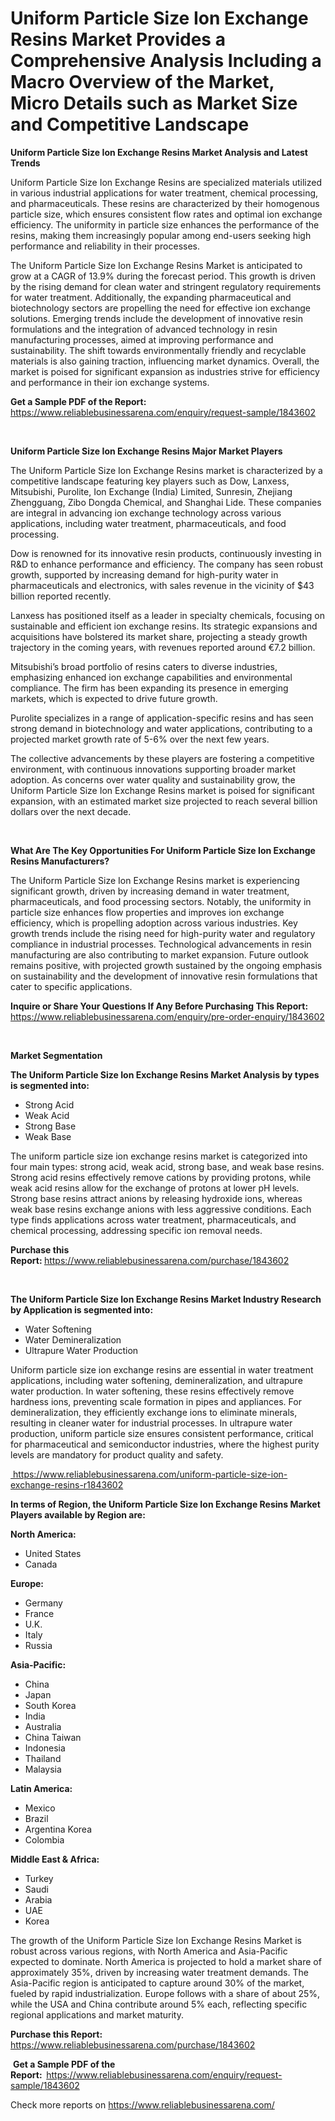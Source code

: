 <p><h1>Uniform Particle Size Ion Exchange Resins Market Provides a Comprehensive Analysis Including a Macro Overview of the Market, Micro Details such as Market Size and Competitive Landscape</h1></p><p><strong>Uniform Particle Size Ion Exchange Resins Market Analysis and Latest Trends</strong></p>
<p><p>Uniform Particle Size Ion Exchange Resins are specialized materials utilized in various industrial applications for water treatment, chemical processing, and pharmaceuticals. These resins are characterized by their homogenous particle size, which ensures consistent flow rates and optimal ion exchange efficiency. The uniformity in particle size enhances the performance of the resins, making them increasingly popular among end-users seeking high performance and reliability in their processes.</p><p>The Uniform Particle Size Ion Exchange Resins Market is anticipated to grow at a CAGR of 13.9% during the forecast period. This growth is driven by the rising demand for clean water and stringent regulatory requirements for water treatment. Additionally, the expanding pharmaceutical and biotechnology sectors are propelling the need for effective ion exchange solutions. Emerging trends include the development of innovative resin formulations and the integration of advanced technology in resin manufacturing processes, aimed at improving performance and sustainability. The shift towards environmentally friendly and recyclable materials is also gaining traction, influencing market dynamics. Overall, the market is poised for significant expansion as industries strive for efficiency and performance in their ion exchange systems.</p></p>
<p><strong>Get a Sample PDF of the Report:&nbsp;</strong> <a href="https://www.reliablebusinessarena.com/enquiry/request-sample/1843602?utm_campaign=3498&utm_medium=2&utm_source=Github&utm_content=ia&utm_term=03042025&utm_id=uniform-particle-size-ion-exchange-resins">https://www.reliablebusinessarena.com/enquiry/request-sample/1843602</a></p>
<p>&nbsp;</p>
<p><strong>Uniform Particle Size Ion Exchange Resins Major Market Players</strong></p>
<p><p>The Uniform Particle Size Ion Exchange Resins market is characterized by a competitive landscape featuring key players such as Dow, Lanxess, Mitsubishi, Purolite, Ion Exchange (India) Limited, Sunresin, Zhejiang Zhengguang, Zibo Dongda Chemical, and Shanghai Lide. These companies are integral in advancing ion exchange technology across various applications, including water treatment, pharmaceuticals, and food processing.</p><p>Dow is renowned for its innovative resin products, continuously investing in R&D to enhance performance and efficiency. The company has seen robust growth, supported by increasing demand for high-purity water in pharmaceuticals and electronics, with sales revenue in the vicinity of $43 billion reported recently.</p><p>Lanxess has positioned itself as a leader in specialty chemicals, focusing on sustainable and efficient ion exchange resins. Its strategic expansions and acquisitions have bolstered its market share, projecting a steady growth trajectory in the coming years, with revenues reported around €7.2 billion.</p><p>Mitsubishi’s broad portfolio of resins caters to diverse industries, emphasizing enhanced ion exchange capabilities and environmental compliance. The firm has been expanding its presence in emerging markets, which is expected to drive future growth.</p><p>Purolite specializes in a range of application-specific resins and has seen strong demand in biotechnology and water applications, contributing to a projected market growth rate of 5-6% over the next few years.</p><p>The collective advancements by these players are fostering a competitive environment, with continuous innovations supporting broader market adoption. As concerns over water quality and sustainability grow, the Uniform Particle Size Ion Exchange Resins market is poised for significant expansion, with an estimated market size projected to reach several billion dollars over the next decade.</p></p>
<p>&nbsp;</p>
<p><strong>What Are The Key Opportunities For Uniform Particle Size Ion Exchange Resins Manufacturers?</strong></p>
<p><p>The Uniform Particle Size Ion Exchange Resins market is experiencing significant growth, driven by increasing demand in water treatment, pharmaceuticals, and food processing sectors. Notably, the uniformity in particle size enhances flow properties and improves ion exchange efficiency, which is propelling adoption across various industries. Key growth trends include the rising need for high-purity water and regulatory compliance in industrial processes. Technological advancements in resin manufacturing are also contributing to market expansion. Future outlook remains positive, with projected growth sustained by the ongoing emphasis on sustainability and the development of innovative resin formulations that cater to specific applications.</p></p>
<p><strong>Inquire or Share Your Questions If Any Before Purchasing This Report:</strong> <a href="https://www.reliablebusinessarena.com/enquiry/pre-order-enquiry/1843602?utm_campaign=3498&utm_medium=2&utm_source=Github&utm_content=ia&utm_term=03042025&utm_id=uniform-particle-size-ion-exchange-resins">https://www.reliablebusinessarena.com/enquiry/pre-order-enquiry/1843602</a></p>
<p>&nbsp;</p>
<p><strong>Market Segmentation</strong></p>
<p><strong>The Uniform Particle Size Ion Exchange Resins Market Analysis by types is segmented into:</strong></p>
<p><ul><li>Strong Acid</li><li>Weak Acid</li><li>Strong Base</li><li>Weak Base</li></ul></p>
<p><p>The uniform particle size ion exchange resins market is categorized into four main types: strong acid, weak acid, strong base, and weak base resins. Strong acid resins effectively remove cations by providing protons, while weak acid resins allow for the exchange of protons at lower pH levels. Strong base resins attract anions by releasing hydroxide ions, whereas weak base resins exchange anions with less aggressive conditions. Each type finds applications across water treatment, pharmaceuticals, and chemical processing, addressing specific ion removal needs.</p></p>
<p><strong>Purchase this Report:&nbsp;</strong><a href="https://www.reliablebusinessarena.com/purchase/1843602?utm_campaign=3498&utm_medium=2&utm_source=Github&utm_content=ia&utm_term=03042025&utm_id=uniform-particle-size-ion-exchange-resins">https://www.reliablebusinessarena.com/purchase/1843602</a></p>
<p>&nbsp;</p>
<p><strong>The Uniform Particle Size Ion Exchange Resins Market Industry Research by Application is segmented into:</strong></p>
<p><ul><li>Water Softening</li><li>Water Demineralization</li><li>Ultrapure Water Production</li></ul></p>
<p><p>Uniform particle size ion exchange resins are essential in water treatment applications, including water softening, demineralization, and ultrapure water production. In water softening, these resins effectively remove hardness ions, preventing scale formation in pipes and appliances. For demineralization, they efficiently exchange ions to eliminate minerals, resulting in cleaner water for industrial processes. In ultrapure water production, uniform particle size ensures consistent performance, critical for pharmaceutical and semiconductor industries, where the highest purity levels are mandatory for product quality and safety.</p></p>
<p><a href="https://www.reliablebusinessarena.com/uniform-particle-size-ion-exchange-resins-r1843602?utm_campaign=3498&utm_medium=2&utm_source=Github&utm_content=ia&utm_term=03042025&utm_id=uniform-particle-size-ion-exchange-resins">&nbsp;https://www.reliablebusinessarena.com/uniform-particle-size-ion-exchange-resins-r1843602</a></p>
<p><strong>In terms of Region, the Uniform Particle Size Ion Exchange Resins Market Players available by Region are:</strong></p>
<p>
    <p> <strong> North America: </strong>
        <ul>
            <li>United States</li>
            <li>Canada</li>
        </ul>
        </p> 
    <p> <strong> Europe: </strong>
        <ul>
            <li>Germany</li>
            <li>France</li>
            <li>U.K.</li>
            <li>Italy</li>
            <li>Russia</li>
        </ul>
        </p> 
    <p> <strong> Asia-Pacific: </strong>
        <ul>
            <li>China</li>
            <li>Japan</li>
            <li>South Korea</li>
            <li>India</li>
            <li>Australia</li>
            <li>China Taiwan</li>
            <li>Indonesia</li>
            <li>Thailand</li>
            <li>Malaysia</li>
        </ul>
        </p> 
    <p> <strong> Latin America: </strong>
        <ul>
            <li>Mexico</li>
            <li>Brazil</li>
            <li>Argentina Korea</li>
            <li>Colombia</li>
        </ul>
        </p> 
    <p> <strong> Middle East & Africa: </strong>
        <ul>
            <li>Turkey</li>
            <li>Saudi</li>
            <li>Arabia</li>
            <li>UAE</li>
            <li>Korea</li>
        </ul>
    </p>
    </p>
<p><p>The growth of the Uniform Particle Size Ion Exchange Resins Market is robust across various regions, with North America and Asia-Pacific expected to dominate. North America is projected to hold a market share of approximately 35%, driven by increasing water treatment demands. The Asia-Pacific region is anticipated to capture around 30% of the market, fueled by rapid industrialization. Europe follows with a share of about 25%, while the USA and China contribute around 5% each, reflecting specific regional applications and market maturity.</p></p>
<p><strong>Purchase this Report: </strong><a href="https://www.reliablebusinessarena.com/purchase/1843602?utm_campaign=3498&utm_medium=2&utm_source=Github&utm_content=ia&utm_term=03042025&utm_id=uniform-particle-size-ion-exchange-resins">https://www.reliablebusinessarena.com/purchase/1843602</a></p>
<p>&nbsp;<strong>Get a Sample PDF of the Report:&nbsp;&nbsp;</strong><a href="https://www.reliablebusinessarena.com/enquiry/request-sample/1843602?utm_campaign=3498&utm_medium=2&utm_source=Github&utm_content=ia&utm_term=03042025&utm_id=uniform-particle-size-ion-exchange-resins">https://www.reliablebusinessarena.com/enquiry/request-sample/1843602</a></p>
<p><strong></strong></p>
<p>Check more reports on <a href="https://www.reliablebusinessarena.com/?utm_campaign=3498&utm_medium=2&utm_source=Github&utm_content=ia&utm_term=03042025&utm_id=uniform-particle-size-ion-exchange-resins">https://www.reliablebusinessarena.com/</a></p>